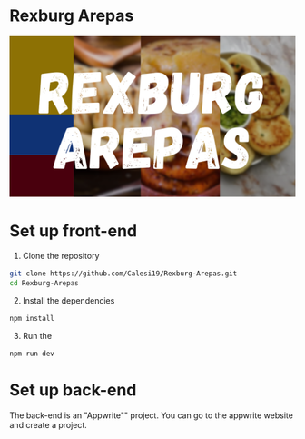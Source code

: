 # Rexburg Arepas

![Banner](docs/banner.png)

# Set up front-end

1. Clone the repository

```bash
git clone https://github.com/Calesi19/Rexburg-Arepas.git
cd Rexburg-Arepas
```

2. Install the dependencies

```bash
npm install
```

3. Run the

```bash
npm run dev
```

# Set up back-end

The back-end is an "Appwrite"" project. You can go to the appwrite website and create a project.
